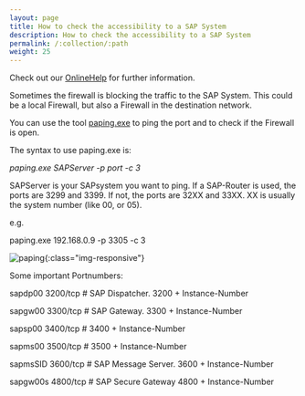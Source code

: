 ```yaml
---
layout: page
title: How to check the accessibility to a SAP System
description: How to check the accessibility to a SAP System
permalink: /:collection/:path
weight: 25
---
```


Check out our [OnlineHelp](https://help.theobald-software.com/en/) for further information.

Sometimes the firewall is blocking the traffic to the SAP System. This could be a local Firewall, but also a Firewall in the destination network.

You can use the tool [paping.exe](https://code.google.com/archive/p/paping) to ping the port and to check if the Firewall is open.

The syntax to use paping.exe is:

*paping.exe SAPServer -p port -c 3*

SAPServer is your SAPsystem you want to ping.
If a SAP-Router is used, the ports are 3299 and 3399. If not, the ports are 32XX and 33XX. XX is usually the system number (like 00, or 05).

e.g.

paping.exe 192.168.0.9 -p 3305 -c 3

![paping](/img/contents/paping.png){:class="img-responsive"}

Some important Portnumbers:

sapdp00 3200/tcp # SAP Dispatcher. 3200 + Instance-Number

sapgw00 3300/tcp # SAP Gateway. 3300 + Instance-Number

sapsp00 3400/tcp # 3400 + Instance-Number

sapms00 3500/tcp # 3500 + Instance-Number

sapmsSID 3600/tcp # SAP Message Server. 3600 + Instance-Number

sapgw00s 4800/tcp # SAP Secure Gateway 4800 + Instance-Number